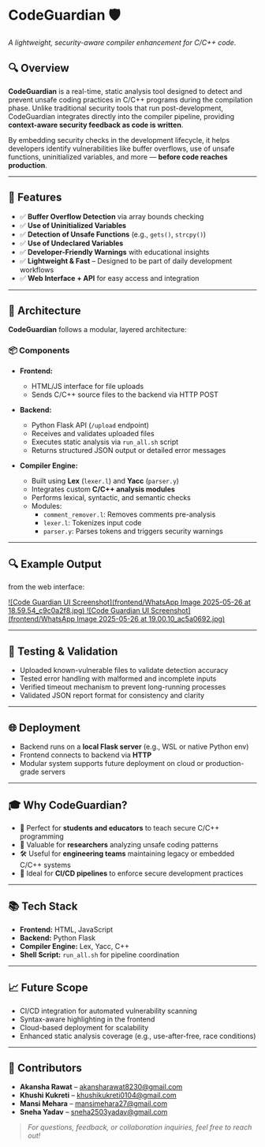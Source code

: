 # CodeGuardian 🛡️  
*A lightweight, security-aware compiler enhancement for C/C++ code.*

## 🔍 Overview

**CodeGuardian** is a real-time, static analysis tool designed to detect and prevent unsafe coding practices in C/C++ programs during the compilation phase. Unlike traditional security tools that run post-development, CodeGuardian integrates directly into the compiler pipeline, providing **context-aware security feedback as code is written**.

By embedding security checks in the development lifecycle, it helps developers identify vulnerabilities like buffer overflows, use of unsafe functions, uninitialized variables, and more — **before code reaches production**.

---

## 🚀 Features

- ✅ **Buffer Overflow Detection** via array bounds checking  
- ✅ **Use of Uninitialized Variables**  
- ✅ **Detection of Unsafe Functions** (e.g., `gets()`, `strcpy()`)  
- ✅ **Use of Undeclared Variables**  
- ✅ **Developer-Friendly Warnings** with educational insights  
- ✅ **Lightweight & Fast** – Designed to be part of daily development workflows  
- ✅ **Web Interface + API** for easy access and integration  

---

## 🔧 Architecture

**CodeGuardian** follows a modular, layered architecture:

### 📦 Components
- **Frontend:**  
  - HTML/JS interface for file uploads  
  - Sends C/C++ source files to the backend via HTTP POST

- **Backend:**  
  - Python Flask API (`/upload` endpoint)  
  - Receives and validates uploaded files  
  - Executes static analysis via `run_all.sh` script  
  - Returns structured JSON output or detailed error messages

- **Compiler Engine:**  
  - Built using **Lex** (`lexer.l`) and **Yacc** (`parser.y`)  
  - Integrates custom **C/C++ analysis modules**  
  - Performs lexical, syntactic, and semantic checks  
  - Modules:
    - `comment_remover.l`: Removes comments pre-analysis  
    - `lexer.l`: Tokenizes input code  
    - `parser.y`: Parses tokens and triggers security warnings  

---

## 🔍 Example Output
 from the web interface:

[![Code Guardian UI Screenshot](frontend/WhatsApp Image 2025-05-26 at 18.59.54_c9c0a2f8.jpg)
![Code Guardian UI Screenshot](frontend/WhatsApp Image 2025-05-26 at 19.00.10_ac5a0692.jpg)](https://github.com/AkanshaRawat05/CodeGuardian/commit/97127a4ff7f4397e48d025eb19c5db19cd921b75#diff-8863fd1f897abb45566b4e85dd44488abfea2ee5c508c07dc1dddac12a2ff32a)

---

## 🧪 Testing & Validation

- Uploaded known-vulnerable files to validate detection accuracy  
- Tested error handling with malformed and incomplete inputs  
- Verified timeout mechanism to prevent long-running processes  
- Validated JSON report format for consistency and clarity  

---

## 🌐 Deployment

- Backend runs on a **local Flask server** (e.g., WSL or native Python env)  
- Frontend connects to backend via **HTTP**  
- Modular system supports future deployment on cloud or production-grade servers  

---

## 🎓 Why CodeGuardian?

- 📘 Perfect for **students and educators** to teach secure C/C++ programming  
- 🧪 Valuable for **researchers** analyzing unsafe coding patterns  
- 🛠️ Useful for **engineering teams** maintaining legacy or embedded C/C++ systems  
- 🔄 Ideal for **CI/CD pipelines** to enforce secure development practices  

---

## 📚 Tech Stack

- **Frontend:** HTML, JavaScript  
- **Backend:** Python Flask  
- **Compiler Engine:** Lex, Yacc, C++  
- **Shell Script:** `run_all.sh` for pipeline coordination  

---

## 📈 Future Scope

- CI/CD integration for automated vulnerability scanning  
- Syntax-aware highlighting in the frontend  
- Cloud-based deployment for scalability  
- Enhanced static analysis coverage (e.g., use-after-free, race conditions)

---

## 👥 Contributors

- **Akansha Rawat** – akansharawat8230@gmail.com  
- **Khushi Kukreti** – khushikukreti0104@gmail.com   
- **Mansi Mehara** – mansimehara27@gmail.com
- **Sneha Yadav** – sneha2503yadav@gmail.com  

> _For questions, feedback, or collaboration inquiries, feel free to reach out!_
